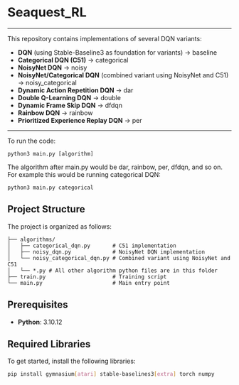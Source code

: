 # Seaquest_RL

---

This repository contains implementations of several DQN variants:

- **DQN** (using Stable-Baseline3 as foundation for variants) -> baseline
- **Categorical DQN (C51)** -> categorical
- **NoisyNet DQN** -> noisy
- **NoisyNet/Categorical DQN** (combined variant using NoisyNet and C51) -> noisy_categorical
- **Dynamic Action Repetition DQN** -> dar
- **Double Q-Learning DQN** -> double
- **Dynamic Frame Skip DQN** -> dfdqn
- **Rainbow DQN** -> rainbow
- **Prioritized Experience Replay DQN** -> per

---

To run the code:

`python3 main.py [algorithm]`

The algorithm after main.py would be dar, rainbow, per, dfdqn, and so on. For example this would be running categorical DQN:

`python3 main.py categorical`

## Project Structure

The project is organized as follows:

```plaintext
├── algorithms/
│   ├── categorical_dqn.py       # C51 implementation
│   ├── noisy_dqn.py             # NoisyNet DQN implementation
│   └── noisy_categorical_dqn.py # Combined variant using NoisyNet and C51
│   └── *.py # All other algorithm python files are in this folder
├── train.py                     # Training script
└── main.py                      # Main entry point
```
## Prerequisites

- **Python**: 3.10.12

## Required Libraries

To get started, install the following libraries:

```bash
pip install gymnasium[atari] stable-baselines3[extra] torch numpy
